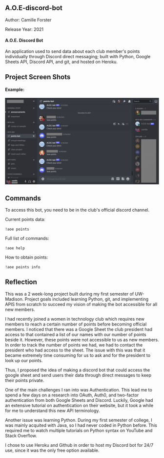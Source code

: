 ## A.O.E-discord-bot
Author: Camille Forster

Release Year: 2021

#### A.O.E. Discord Bot

An application used to send data about each club member's points individually through Discord direct messaging; built with Python, Google Sheets API, Discord API, and git, and hosted on Heroku.

## Project Screen Shots

#### Example:   

![alt text](https://github.com/camilleforster/A.O.E-discord-bot/blob/main/1.png?raw=true)

## Commands
To access this bot, you need to be in the club's official discord channel.

Current points data:

`!aoe points `  

Full list of commands:

`!aoe help`  

How to obtain points:

`!aoe points info`  

## Reflection

This was a 2 week-long project built during my first semester of UW-Madison. Project goals included learning Python, git, and implementing APIS from scratch to succeed my vision of making the bot accessible for all new members.

I had recently joined a women in technology club which requires new members to reach a certain number of points before becoming official members. I noticed that there was a Google Sheet the club president had access to that contained a list of our names with our number of points beside it. However, these points were not accessible to us as new members. In order to track the number of points we had, we had to contact the president who had access to the sheet. The issue with this was that it became extremely time consuming for us to ask and for the president to look up our points.

Thus, I proposed the idea of making a discord bot that could access the google sheet and send users their data through direct messages to keep their points private.

One of the main challenges I ran into was Authentication. This lead me to spend a few days on a research  into OAuth, Auth0, and two-factor authentication from both Google Sheets and Discord. Luckily, Google had an extensive tutorial on authentication on their website, but it took a while for me to understand this new API terminology. 

Another issue was learning Python. During my first semester of college, I was mainly acquited with Java, so I had never coded in Python before. This required me to watch multiple tutorials on Python syntax on YouTube and Stack Overflow.

I chose to use Heroku and Github in order to host my Discord bot for 24/7 use, since it was the only free option available. 
